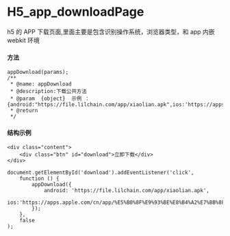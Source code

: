 # H5_app_downloadPage

h5 的 APP 下载页面,里面主要是包含识别操作系统，浏览器类型，和 app 内嵌 webkit 环境

#### 方法

```
appDownload(params);
/**
 * @name: appDownload
 * @description:下载公共方法
 * @param  {object}  示例 ：  {android:"https://file.lilchain.com/app/xiaolian.apk",ios:'https://apps.apple.com/cn/app/%E5%B0%8F%E9%93%BE%E8%B4%A2%E7%BB%8F/id1490792036'}
 * @return
 */
```

#### 结构示例

```
<div class="content">
	<div class="btn" id="download">立即下载</div>
</div>

document.getElementById('download').addEventListener('click',
	function () {
		appDownload({
			android: 'https://file.lilchain.com/app/xiaolian.apk',
			ios:'https://apps.apple.com/cn/app/%E5%B0%8F%E9%93%BE%E8%B4%A2%E7%BB%8F/id1490792036',
		});
	},
	false
);
```

